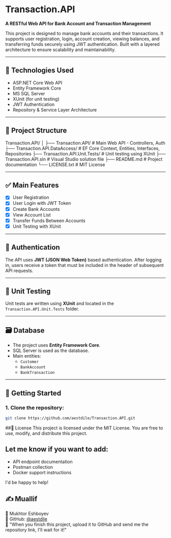 # Transaction.API

**A RESTful Web API for Bank Account and Transaction Management**

This project is designed to manage bank accounts and their transactions. It supports user registration, login, account creation, viewing balances, and transferring funds securely using JWT authentication. Built with a layered architecture to ensure scalability and maintainability.

---

## 🔧 Technologies Used

- ASP.NET Core Web API  
- Entity Framework Core  
- MS SQL Server  
- XUnit (for unit testing)  
- JWT Authentication  
- Repository & Service Layer Architecture  

---

## 📁 Project Structure

Transaction.API/
│
├── Transaction.API/ # Main Web API - Controllers, Auth
├── Transaction.API.DataAccess/ # EF Core Context, Entities, Interfaces, Repositories
├── Transaction.API.Unit.Tests/ # Unit testing using XUnit
├── Transaction.API.sln # Visual Studio solution file
├── README.md # Project documentation
└── LICENSE.txt # MIT License


---

## ✅ Main Features

- [x] User Registration  
- [x] User Login with JWT Token  
- [x] Create Bank Accounts  
- [x] View Account List  
- [x] Transfer Funds Between Accounts  
- [x] Unit Testing with XUnit  

---

## 🔐 Authentication

The API uses **JWT (JSON Web Token)** based authentication. After logging in, users receive a token that must be included in the header of subsequent API requests.

---

## 🧪 Unit Testing

Unit tests are written using **XUnit** and located in the `Transaction.API.Unit.Tests` folder.

---

## 🗃️ Database

- The project uses **Entity Framework Core**.
- SQL Server is used as the database.
- Main entities:  
  - `Customer`  
  - `BankAccount`  
  - `BankTransaction`  

---

## 🚀 Getting Started

### 1. Clone the repository:

```bash
git clone https://github.com/aestdile/Transaction.API.git
```
##📄 License
This project is licensed under the MIT License.
You are free to use, modify, and distribute this project.


## Let me know if you want to add:
- API endpoint documentation
- Postman collection
- Docker support instructions

I'd be happy to help!

## ✍️ Muallif
👤 Mukhtor Eshboyev\
🔗 GitHub: [@aestdile](https://github.com/aestdile)\
📌 "When you finish this project, upload it to GitHub and send me the repository link, I'll wait for it!"
